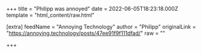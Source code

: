 
+++
title = "Philipp was annoyed"
date = 2022-06-05T18:23:18.000Z
template = "html_content/raw.html"

[extra]
feedName = "Annoying Technology"
author = "Philipp"
originalLink = "https://annoying.technology/posts/47ee91f9f111dfad/"
raw = ""

+++

